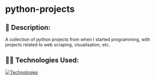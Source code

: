 # python-projects

## 📃 Description:
A collection of python projects from when I started programming, with projects related to web scraping, visualisation, etc.

## 👩‍💻 Technologies Used:
[![Technologies](https://skillicons.dev/icons?i=python,selenium&theme=dark)](https://skillicons.dev)
